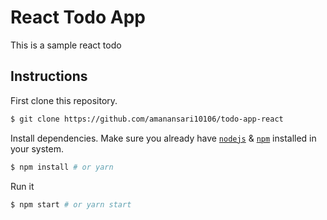 # React Todo App

This is a sample react todo 


## Instructions

First clone this repository.
```bash
$ git clone https://github.com/amanansari10106/todo-app-react
```

Install dependencies. Make sure you already have [`nodejs`](https://nodejs.org/en/) & [`npm`](https://www.npmjs.com/) installed in your system.
```bash
$ npm install # or yarn
```

Run it
```bash
$ npm start # or yarn start
```
